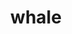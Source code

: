 ---
layout: animals&nature
title: whale
emoji: whale
permalink: 🐋.html
image: assets/img/3moji/whale.png
---